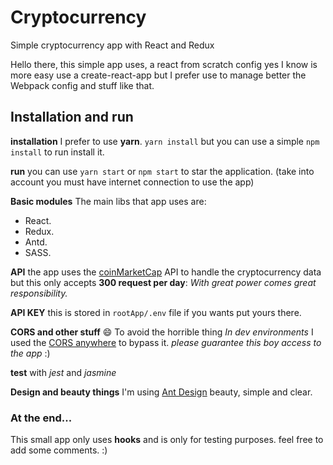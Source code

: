 # Cryptocurrency
Simple cryptocurrency app with React and Redux

Hello there, this simple app uses, a react from scratch config yes I know is more easy use a create-react-app but I prefer use to manage better the Webpack config and stuff like that.

## Installation and run

**installation** I prefer to use **yarn**. ``yarn install`` but you can use a simple ``npm install`` to run install it.

**run** you can use ``yarn start`` or ``npm start`` to star the application. (take into account you must have internet connection to use the app)

**Basic modules**
The main libs that app uses are:  
* React.  
* Redux.  
* Antd.  
* SASS. 

**API** the app uses the [coinMarketCap](https://coinmarketcap.com/api/) API to handle the cryptocurrency data but this only accepts **300 request per day**: _With great power comes great responsibility._

**API KEY** this is stored in ``rootApp/.env`` file if you wants put yours there.

**CORS and other stuff** :smile:
To avoid the horrible thing _In dev environments_ I used the [CORS anywhere](https://cors-anywhere.herokuapp.com/) to bypass it. _please guarantee this boy access to the app_ :)

**test** with _jest_ and _jasmine_

**Design and beauty things**
I'm using [Ant Design](https://ant.design/) beauty, simple and clear.

### At the end...
This small app only uses __hooks__ and is only for testing purposes. feel free to add some comments. :)
